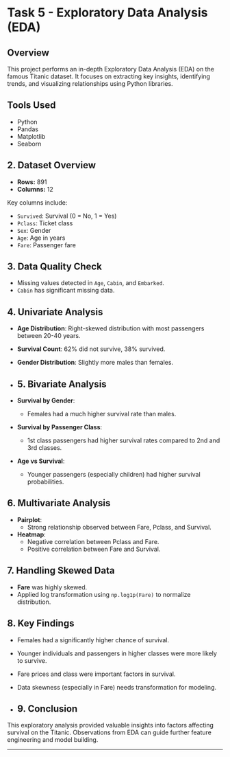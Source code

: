 # Task 5 - Exploratory Data Analysis (EDA)

## Overview
This project performs an in-depth Exploratory Data Analysis (EDA) on the famous Titanic dataset. It focuses on extracting key insights, identifying trends, and visualizing relationships using Python libraries.

## Tools Used
- Python
- Pandas
- Matplotlib
- Seaborn

## 2. Dataset Overview
- **Rows:** 891
- **Columns:** 12

Key columns include:
- `Survived`: Survival (0 = No, 1 = Yes)
- `Pclass`: Ticket class
- `Sex`: Gender
- `Age`: Age in years
- `Fare`: Passenger fare

## 3. Data Quality Check
- Missing values detected in `Age`, `Cabin`, and `Embarked`.
- `Cabin` has significant missing data.

## 4. Univariate Analysis
- **Age Distribution**: Right-skewed distribution with most passengers between 20-40 years.
- **Survival Count**: 62% did not survive, 38% survived.
- **Gender Distribution**: Slightly more males than females.

- ## 5. Bivariate Analysis
- **Survival by Gender**:
  - Females had a much higher survival rate than males.
- **Survival by Passenger Class**:
  - 1st class passengers had higher survival rates compared to 2nd and 3rd classes.
- **Age vs Survival**:
  - Younger passengers (especially children) had higher survival probabilities.

## 6. Multivariate Analysis
- **Pairplot**:
  - Strong relationship observed between Fare, Pclass, and Survival.
- **Heatmap**:
  - Negative correlation between Pclass and Fare.
  - Positive correlation between Fare and Survival.

## 7. Handling Skewed Data
- **Fare** was highly skewed.
- Applied log transformation using `np.log1p(Fare)` to normalize distribution.

## 8. Key Findings
- Females had a significantly higher chance of survival.
- Younger individuals and passengers in higher classes were more likely to survive.
- Fare prices and class were important factors in survival.
- Data skewness (especially in Fare) needs transformation for modeling.

- ## 9. Conclusion
This exploratory analysis provided valuable insights into factors affecting survival on the Titanic. Observations from EDA can guide further feature engineering and model building.

---
